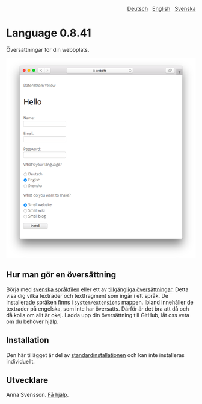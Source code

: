<p align="right"><a href="README-de.md">Deutsch</a> &nbsp; <a href="README.md">English</a> &nbsp; <a href="README-sv.md">Svenska</a></p>

# Language 0.8.41

Översättningar för din webbplats.

<p align="center"><img src="language-screenshot.png?raw=true" alt="Skärmdump"></p>

## Hur man gör en översättning

Börja med [svenska språkfilen](https://github.com/annaesvensson/yellow-language/blob/main/translations/swedish/swedish.php) eller ett av [tillgängliga översättningar](https://github.com/annaesvensson/yellow-language/tree/main/translations). Detta visa dig vilka textrader och textfragment som ingår i ett språk. De installerade språken finns i `system/extensions` mappen. Ibland innehåller de textrader på engelska, som inte har översatts. Därför är det bra att då och då kolla om allt är okej. Ladda upp din översättning till GitHub, låt oss veta om du behöver hjälp.

## Installation

Den här tillägget är del av [standardinstallationen](https://github.com/datenstrom/yellow) och kan inte installeras individuellt.

## Utvecklare

Anna Svensson. [Få hjälp](https://datenstrom.se/sv/yellow/help/).

